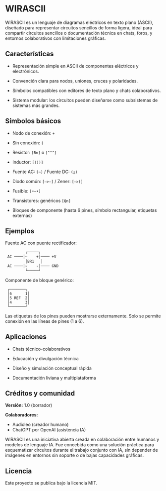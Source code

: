 # WIRASCII

WIRASCII es un lenguaje de diagramas eléctricos en texto plano (ASCII), diseñado para representar circuitos sencillos de forma ligera, ideal para compartir circuitos sencillos o documentación técnica en chats, foros, y entornos colaborativos con limitaciones gráficas.

## Características

- Representación simple en ASCII de componentes eléctricos y electrónicos.

- Convención clara para nodos, uniones, cruces y polaridades.

- Símbolos compatibles con editores de texto plano y chats colaborativos.

- Sistema modular: los circuitos pueden diseñarse como subsistemas de sistemas más grandes.


## Símbolos básicos

- Nodo de conexión: `+`

- Sin conexión: `(`

- Resistor: `[Rn]` o `[^^^]`

- Inductor: `[)))]`

- Fuente AC: `(~)` / Fuente DC: `(±)`

- Diodo común: `[—>—]` / Zener: `[—>(]`

- Fusible: `[•~•]`

- Transistores: genéricos `[Qn]`

- Bloques de componente (hasta 6 pines, símbolo rectangular, etiquetas externas)

## Ejemplos

Fuente AC con puente rectificador:
```txt
         ┌─────┐
 AC ────│~    +│──── +V
         │BR1   │
 AC ────│~    -│──── GND
         └─────┘
```

Componente de bloque genérico:
```wrirascii
 ┌───────┐
 │6      1│
 │5 REF  2│
 │4      3│
 └───────┘
```
Las etiquetas de los pines pueden mostrarse externamente. Solo se permite conexión en las líneas de pines (1 a 6).

## Aplicaciones

- Chats técnico-colaborativos

- Educación y divulgación técnica

- Diseño y simulación conceptual rápida

- Documentación liviana y multiplataforma

## Créditos y comunidad

**Versión:** 1.0 (borrador)
 
**Colaboradores:**
- Audioleo (creador humano)
- ChatGPT por OpenAI (asistencia IA)

WIRASCII es una iniciativa abierta creada en colaboración entre humanos y modelos de lenguaje IA. Fue concebida como una solución práctica para esquematizar circuitos durante el trabajo conjunto con IA, sin depender de imágenes en entornos sin soporte o de bajas capacidades gráficas.

## Licencia

Este proyecto se publica bajo la licencia MIT.
